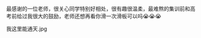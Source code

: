 <p class="MsoNormal">最感谢的一位老师，很关心同学特别好相处，很有趣很温柔，最难熬的集训前和高考前给过我很大的鼓励，老师还想再看你滑一次滑板可以吗<span class="Emoji"><span lang="EN-US">😭😭😭</span></span></p><p class="MsoNormal">我这里能通天<span lang="EN-US">.jpg</span></p>